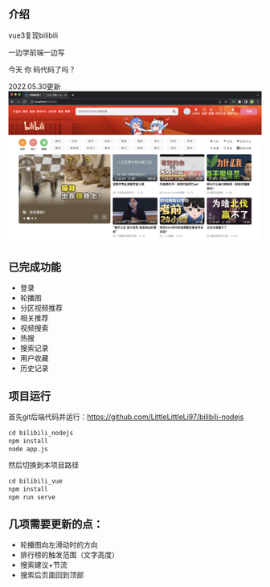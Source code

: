 ## 介绍

vue3复现bilibili

一边学前端一边写

今天 你 码代码了吗？

2022.05.30更新
![](./2022-05-30.png)

## 已完成功能

- 登录
- 轮播图
- 分区视频推荐
- 相关推荐
- 视频搜索
- 热搜
- 搜索记录
- 用户收藏
- 历史记录

## 项目运行

首先git后端代码并运行：https://github.com/LittleLittleLi97/bilibili-nodejs
```
cd bilibili_nodejs
npm install
node app.js
```

然后切换到本项目路径
```
cd bilibili_vue
npm install
npm run serve
```

## 几项需要更新的点：
- 轮播图向左滑动时的方向
- 排行榜的触发范围（文字高度）
- 搜索建议+节流
- 搜索后页面回到顶部